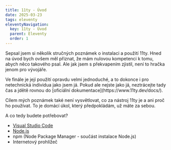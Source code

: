 ```yaml
---
title: 11ty - Úvod
date: 2025-03-23
tags: eleventy
eleventyNavigation:
  key: 11ty - Úvod
  parent: Eleventy 
  order: 1
---
```

Sepsal jsem si několik stručných poznámek o instalaci a použití 11ty. Hned na úvod bych ovšem měl přiznat, že mám nulovou kompetenci k tomu, abych něco takového psal. Ale jak jsem s překvapením zjistil, není to hračka jenom pro vývojáře. 
<!-- excerpt --> Ve finále je její použití opravdu velmi jednoduché, a to dokonce i pro netechnická individua jako jsem já. Pokud ale nejste jako já, neztrácejte tady čas a jdětě rovnou do [oficiální dokumentace](https://www.11ty.dev/docs/). 


Cílem mých poznámek také není vysvětlovat, co za nástroj 11ty je a ani proč ho používat. To je domácí úkol, který předpokládám, už máte za sebou.  

A co tedy budete potřebovat?

- [Visual Studio Code](https://code.visualstudio.com)
- [Node.js](https://nodejs.org/en)
- npm (Node Package Manager - součást instalace Node.js)
- Internetový prohlížeč


 



